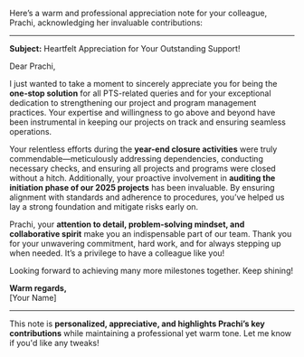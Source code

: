 Here’s a warm and professional appreciation note for your colleague, Prachi, acknowledging her invaluable contributions:  

---  

**Subject:** Heartfelt Appreciation for Your Outstanding Support!  

Dear Prachi,  

I just wanted to take a moment to sincerely appreciate you for being the **one-stop solution** for all PTS-related queries and for your exceptional dedication to strengthening our project and program management practices. Your expertise and willingness to go above and beyond have been instrumental in keeping our projects on track and ensuring seamless operations.  

Your relentless efforts during the **year-end closure activities** were truly commendable—meticulously addressing dependencies, conducting necessary checks, and ensuring all projects and programs were closed without a hitch. Additionally, your proactive involvement in **auditing the initiation phase of our 2025 projects** has been invaluable. By ensuring alignment with standards and adherence to procedures, you’ve helped us lay a strong foundation and mitigate risks early on.  

Prachi, your **attention to detail, problem-solving mindset, and collaborative spirit** make you an indispensable part of our team. Thank you for your unwavering commitment, hard work, and for always stepping up when needed. It’s a privilege to have a colleague like you!  

Looking forward to achieving many more milestones together. Keep shining!  

**Warm regards,**  
[Your Name]  

---  

This note is **personalized, appreciative, and highlights Prachi’s key contributions** while maintaining a professional yet warm tone. Let me know if you'd like any tweaks!